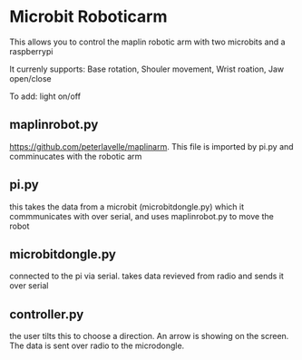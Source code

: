 # Microbit Roboticarm
This allows you to control the maplin robotic arm with two microbits and a raspberrypi

It currenly supports: Base rotation, Shouler movement, Wrist roation, Jaw open/close

To add: light on/off

## maplinrobot.py
https://github.com/peterlavelle/maplinarm. This file is imported by pi.py and comminucates with the robotic arm

## pi.py
this takes the data from a microbit (microbitdongle.py) which it commmunicates with over serial, and uses maplinrobot.py to move the robot

## microbitdongle.py
connected to the pi via serial. takes data revieved from radio and sends it over serial

## controller.py
the user tilts this to choose a direction. An arrow is showing on the screen. The data is sent over radio to the microdongle.
